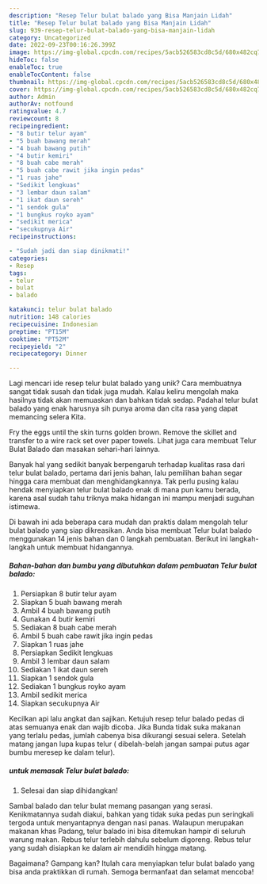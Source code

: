 ```yaml
---
description: "Resep Telur bulat balado yang Bisa Manjain Lidah"
title: "Resep Telur bulat balado yang Bisa Manjain Lidah"
slug: 939-resep-telur-bulat-balado-yang-bisa-manjain-lidah
category: Uncategorized
date: 2022-09-23T00:16:26.399Z
image: https://img-global.cpcdn.com/recipes/5acb526583cd8c5d/680x482cq70/telur-bulat-balado-foto-resep-utama.jpg
hideToc: false
enableToc: true
enableTocContent: false
thumbnail: https://img-global.cpcdn.com/recipes/5acb526583cd8c5d/680x482cq70/telur-bulat-balado-foto-resep-utama.jpg
cover: https://img-global.cpcdn.com/recipes/5acb526583cd8c5d/680x482cq70/telur-bulat-balado-foto-resep-utama.jpg
author: Admin
authorAv: notfound
ratingvalue: 4.7
reviewcount: 8
recipeingredient:
- "8 butir telur ayam"
- "5 buah bawang merah"
- "4 buah bawang putih"
- "4 butir kemiri"
- "8 buah cabe merah"
- "5 buah cabe rawit jika ingin pedas"
- "1 ruas jahe"
- "Sedikit lengkuas"
- "3 lembar daun salam"
- "1 ikat daun sereh"
- "1 sendok gula"
- "1 bungkus royko ayam"
- "sedikit merica"
- "secukupnya Air"
recipeinstructions:

- "Sudah jadi dan siap dinikmati!"
categories:
- Resep
tags:
- telur
- bulat
- balado

katakunci: telur bulat balado 
nutrition: 148 calories
recipecuisine: Indonesian
preptime: "PT15M"
cooktime: "PT52M"
recipeyield: "2"
recipecategory: Dinner

---
```





Lagi mencari ide resep telur bulat balado yang unik? Cara membuatnya sangat tidak susah dan tidak juga mudah. Kalau keliru mengolah maka hasilnya tidak akan memuaskan dan bahkan tidak sedap. Padahal telur bulat balado yang enak harusnya sih punya aroma dan cita rasa yang dapat memancing selera Kita.





Fry the eggs until the skin turns golden brown. Remove the skillet and transfer to a wire rack set over paper towels. Lihat juga cara membuat Telur Bulat Balado dan masakan sehari-hari lainnya.

Banyak hal yang sedikit banyak berpengaruh terhadap kualitas rasa dari telur bulat balado, pertama dari jenis bahan, lalu pemilihan bahan segar hingga cara membuat dan menghidangkannya. Tak perlu pusing kalau hendak menyiapkan telur bulat balado enak di mana pun kamu berada, karena asal sudah tahu triknya maka hidangan ini mampu menjadi suguhan istimewa.






Di bawah ini ada beberapa cara mudah dan praktis dalam mengolah telur bulat balado yang siap dikreasikan. Anda bisa membuat Telur bulat balado menggunakan 14 jenis bahan dan 0 langkah pembuatan. Berikut ini langkah-langkah untuk membuat hidangannya.

<!--inarticleads1-->

##### Bahan-bahan dan bumbu yang dibutuhkan dalam pembuatan Telur bulat balado:

1. Persiapkan 8 butir telur ayam
1. Siapkan 5 buah bawang merah
1. Ambil 4 buah bawang putih
1. Gunakan 4 butir kemiri
1. Sediakan 8 buah cabe merah
1. Ambil 5 buah cabe rawit jika ingin pedas
1. Siapkan 1 ruas jahe
1. Persiapkan Sedikit lengkuas
1. Ambil 3 lembar daun salam
1. Sediakan 1 ikat daun sereh
1. Siapkan 1 sendok gula
1. Sediakan 1 bungkus royko ayam
1. Ambil sedikit merica
1. Siapkan secukupnya Air


Kecilkan api lalu angkat dan sajikan. Ketujuh resep telur balado pedas di atas semuanya enak dan wajib dicoba. Jika Bunda tidak suka makanan yang terlalu pedas, jumlah cabenya bisa dikurangi sesuai selera. Setelah matang jangan lupa kupas telur ( dibelah-belah jangan sampai putus agar bumbu meresep ke dalam telur). 

<!--inarticleads2-->

#####  untuk memasak Telur bulat balado:


1. Selesai dan siap dihidangkan!

Sambal balado dan telur bulat memang pasangan yang serasi. Kenikmatannya sudah diakui, bahkan yang tidak suka pedas pun seringkali tergoda untuk menyantapnya dengan nasi panas. Walaupun merupakan makanan khas Padang, telur balado ini bisa ditemukan hampir di seluruh warung makan. Rebus telur terlebih dahulu sebelum digoreng. Rebus telur yang sudah disiapkan ke dalam air mendidih hingga matang. 

Bagaimana? Gampang kan? Itulah cara menyiapkan telur bulat balado yang bisa anda praktikkan di rumah. Semoga bermanfaat dan selamat mencoba!
